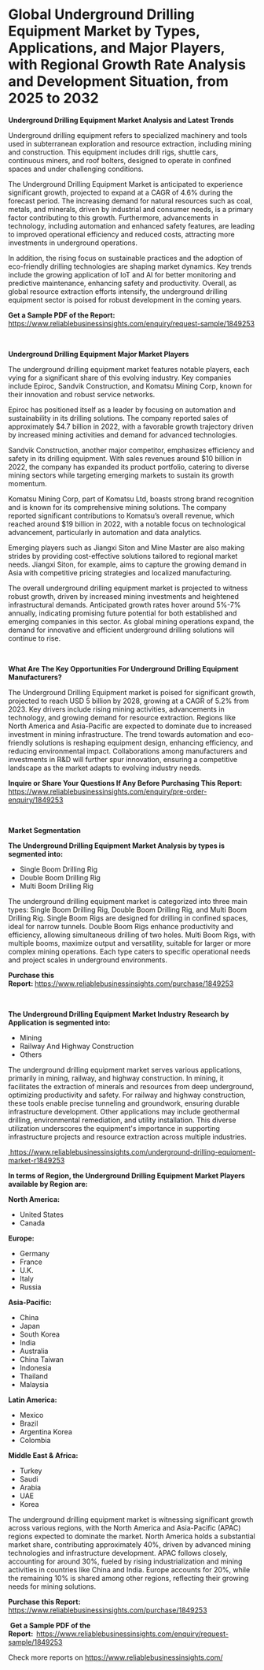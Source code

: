 <p><h1>Global Underground Drilling Equipment Market by Types, Applications, and Major Players, with Regional Growth Rate Analysis and Development Situation, from 2025 to 2032</h1></p><p><strong>Underground Drilling Equipment Market Analysis and Latest Trends</strong></p>
<p><p>Underground drilling equipment refers to specialized machinery and tools used in subterranean exploration and resource extraction, including mining and construction. This equipment includes drill rigs, shuttle cars, continuous miners, and roof bolters, designed to operate in confined spaces and under challenging conditions. </p><p>The Underground Drilling Equipment Market is anticipated to experience significant growth, projected to expand at a CAGR of 4.6% during the forecast period. The increasing demand for natural resources such as coal, metals, and minerals, driven by industrial and consumer needs, is a primary factor contributing to this growth. Furthermore, advancements in technology, including automation and enhanced safety features, are leading to improved operational efficiency and reduced costs, attracting more investments in underground operations.</p><p>In addition, the rising focus on sustainable practices and the adoption of eco-friendly drilling technologies are shaping market dynamics. Key trends include the growing application of IoT and AI for better monitoring and predictive maintenance, enhancing safety and productivity. Overall, as global resource extraction efforts intensify, the underground drilling equipment sector is poised for robust development in the coming years.</p></p>
<p><strong>Get a Sample PDF of the Report:&nbsp;</strong> <a href="https://www.reliablebusinessinsights.com/enquiry/request-sample/1849253?utm_campaign=2099&utm_medium=2&utm_source=Github&utm_content=ia&utm_term=22022025&utm_id=underground-drilling-equipment">https://www.reliablebusinessinsights.com/enquiry/request-sample/1849253</a></p>
<p>&nbsp;</p>
<p><strong>Underground Drilling Equipment Major Market Players</strong></p>
<p><p>The underground drilling equipment market features notable players, each vying for a significant share of this evolving industry. Key companies include Epiroc, Sandvik Construction, and Komatsu Mining Corp, known for their innovation and robust service networks. </p><p>Epiroc has positioned itself as a leader by focusing on automation and sustainability in its drilling solutions. The company reported sales of approximately $4.7 billion in 2022, with a favorable growth trajectory driven by increased mining activities and demand for advanced technologies. </p><p>Sandvik Construction, another major competitor, emphasizes efficiency and safety in its drilling equipment. With sales revenues around $10 billion in 2022, the company has expanded its product portfolio, catering to diverse mining sectors while targeting emerging markets to sustain its growth momentum.</p><p>Komatsu Mining Corp, part of Komatsu Ltd, boasts strong brand recognition and is known for its comprehensive mining solutions. The company reported significant contributions to Komatsu’s overall revenue, which reached around $19 billion in 2022, with a notable focus on technological advancement, particularly in automation and data analytics.</p><p>Emerging players such as Jiangxi Siton and Mine Master are also making strides by providing cost-effective solutions tailored to regional market needs. Jiangxi Siton, for example, aims to capture the growing demand in Asia with competitive pricing strategies and localized manufacturing.</p><p>The overall underground drilling equipment market is projected to witness robust growth, driven by increased mining investments and heightened infrastructural demands. Anticipated growth rates hover around 5%-7% annually, indicating promising future potential for both established and emerging companies in this sector. As global mining operations expand, the demand for innovative and efficient underground drilling solutions will continue to rise.</p></p>
<p>&nbsp;</p>
<p><strong>What Are The Key Opportunities For Underground Drilling Equipment Manufacturers?</strong></p>
<p><p>The Underground Drilling Equipment market is poised for significant growth, projected to reach USD 5 billion by 2028, growing at a CAGR of 5.2% from 2023. Key drivers include rising mining activities, advancements in technology, and growing demand for resource extraction. Regions like North America and Asia-Pacific are expected to dominate due to increased investment in mining infrastructure. The trend towards automation and eco-friendly solutions is reshaping equipment design, enhancing efficiency, and reducing environmental impact. Collaborations among manufacturers and investments in R&D will further spur innovation, ensuring a competitive landscape as the market adapts to evolving industry needs.</p></p>
<p><strong>Inquire or Share Your Questions If Any Before Purchasing This Report:</strong> <a href="https://www.reliablebusinessinsights.com/enquiry/pre-order-enquiry/1849253?utm_campaign=2099&utm_medium=2&utm_source=Github&utm_content=ia&utm_term=22022025&utm_id=underground-drilling-equipment">https://www.reliablebusinessinsights.com/enquiry/pre-order-enquiry/1849253</a></p>
<p>&nbsp;</p>
<p><strong>Market Segmentation</strong></p>
<p><strong>The Underground Drilling Equipment Market Analysis by types is segmented into:</strong></p>
<p><ul><li>Single Boom Drilling Rig</li><li>Double Boom Drilling Rig</li><li>Multi Boom Drilling Rig</li></ul></p>
<p><p>The underground drilling equipment market is categorized into three main types: Single Boom Drilling Rig, Double Boom Drilling Rig, and Multi Boom Drilling Rig. Single Boom Rigs are designed for drilling in confined spaces, ideal for narrow tunnels. Double Boom Rigs enhance productivity and efficiency, allowing simultaneous drilling of two holes. Multi Boom Rigs, with multiple booms, maximize output and versatility, suitable for larger or more complex mining operations. Each type caters to specific operational needs and project scales in underground environments.</p></p>
<p><strong>Purchase this Report:&nbsp;</strong><a href="https://www.reliablebusinessinsights.com/purchase/1849253?utm_campaign=2099&utm_medium=2&utm_source=Github&utm_content=ia&utm_term=22022025&utm_id=underground-drilling-equipment">https://www.reliablebusinessinsights.com/purchase/1849253</a></p>
<p>&nbsp;</p>
<p><strong>The Underground Drilling Equipment Market Industry Research by Application is segmented into:</strong></p>
<p><ul><li>Mining</li><li>Railway And Highway Construction</li><li>Others</li></ul></p>
<p><p>The underground drilling equipment market serves various applications, primarily in mining, railway, and highway construction. In mining, it facilitates the extraction of minerals and resources from deep underground, optimizing productivity and safety. For railway and highway construction, these tools enable precise tunneling and groundwork, ensuring durable infrastructure development. Other applications may include geothermal drilling, environmental remediation, and utility installation. This diverse utilization underscores the equipment's importance in supporting infrastructure projects and resource extraction across multiple industries.</p></p>
<p><a href="https://www.reliablebusinessinsights.com/underground-drilling-equipment-market-r1849253?utm_campaign=2099&utm_medium=2&utm_source=Github&utm_content=ia&utm_term=22022025&utm_id=underground-drilling-equipment">&nbsp;https://www.reliablebusinessinsights.com/underground-drilling-equipment-market-r1849253</a></p>
<p><strong>In terms of Region, the Underground Drilling Equipment Market Players available by Region are:</strong></p>
<p>
    <p> <strong> North America: </strong>
        <ul>
            <li>United States</li>
            <li>Canada</li>
        </ul>
        </p> 
    <p> <strong> Europe: </strong>
        <ul>
            <li>Germany</li>
            <li>France</li>
            <li>U.K.</li>
            <li>Italy</li>
            <li>Russia</li>
        </ul>
        </p> 
    <p> <strong> Asia-Pacific: </strong>
        <ul>
            <li>China</li>
            <li>Japan</li>
            <li>South Korea</li>
            <li>India</li>
            <li>Australia</li>
            <li>China Taiwan</li>
            <li>Indonesia</li>
            <li>Thailand</li>
            <li>Malaysia</li>
        </ul>
        </p> 
    <p> <strong> Latin America: </strong>
        <ul>
            <li>Mexico</li>
            <li>Brazil</li>
            <li>Argentina Korea</li>
            <li>Colombia</li>
        </ul>
        </p> 
    <p> <strong> Middle East & Africa: </strong>
        <ul>
            <li>Turkey</li>
            <li>Saudi</li>
            <li>Arabia</li>
            <li>UAE</li>
            <li>Korea</li>
        </ul>
    </p>
    </p>
<p><p>The underground drilling equipment market is witnessing significant growth across various regions, with the North America and Asia-Pacific (APAC) regions expected to dominate the market. North America holds a substantial market share, contributing approximately 40%, driven by advanced mining technologies and infrastructure development. APAC follows closely, accounting for around 30%, fueled by rising industrialization and mining activities in countries like China and India. Europe accounts for 20%, while the remaining 10% is shared among other regions, reflecting their growing needs for mining solutions.</p></p>
<p><strong>Purchase this Report: </strong><a href="https://www.reliablebusinessinsights.com/purchase/1849253?utm_campaign=2099&utm_medium=2&utm_source=Github&utm_content=ia&utm_term=22022025&utm_id=underground-drilling-equipment">https://www.reliablebusinessinsights.com/purchase/1849253</a></p>
<p>&nbsp;<strong>Get a Sample PDF of the Report:&nbsp;&nbsp;</strong><a href="https://www.reliablebusinessinsights.com/enquiry/request-sample/1849253?utm_campaign=2099&utm_medium=2&utm_source=Github&utm_content=ia&utm_term=22022025&utm_id=underground-drilling-equipment">https://www.reliablebusinessinsights.com/enquiry/request-sample/1849253</a></p>
<p><strong></strong></p>
<p>Check more reports on <a href="https://www.reliablebusinessinsights.com/?utm_campaign=2099&utm_medium=2&utm_source=Github&utm_content=ia&utm_term=22022025&utm_id=underground-drilling-equipment">https://www.reliablebusinessinsights.com/</a></p>